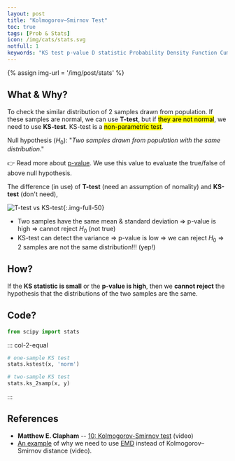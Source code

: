 ```yaml
---
layout: post
title: "Kolmogorov–Smirnov Test"
toc: true
tags: [Prob & Stats]
icon: /img/cats/stats.svg
notfull: 1
keywords: "KS test p-value D statistic Probability Density Function Cumulative distribution function ks-test Kolmogorov Smirnov distribution of 2 two samples the same null hypothesis H0 earth mover's distance"
---
```


{% assign img-url = '/img/post/stats' %}

## What & Why?

To check the similar distribution of 2 samples drawn from population. If these samples are normal, we can use **T-test**, but if <mark>they are not normal</mark>, we need to use **KS-test**. KS-test is a <mark>non-parametric test</mark>.

Null hypothesis ($H_0$): "_Two samples drawn from population with the same distribution_."

👉 Read more about [p-value](/p-value). We use this value to evaluate the true/false of above null hypothesis.

The difference (in use) of **T-test** (need an assumption of nomality) and **KS-test** (don't need),

![T-test vs KS-test]({{img-url}}/t-test-ks-test.png){:.img-full-50}

- Two samples have the same mean & standard deviation ⇒ p-value is high ⇒ cannot reject $H_0$ (not true)
- KS-test can detect the variance ⇒ p-value is low ⇒ we can reject $H_0$ ⇒ 2 samples are not the same distribution!!! (yep!)

## How?

If the **KS statistic is small** or the **p-value is high**, then we **cannot reject** the hypothesis that the distributions of the two samples are the same.

## Code?

~~~ python
from scipy import stats
~~~

::: col-2-equal
~~~ python
# one-sample KS test
stats.kstest(x, 'norm')
~~~

~~~ python
# two-sample KS test
stats.ks_2samp(x, y)
~~~
:::

## References

- **Matthew E. Clapham** -- [10: Kolmogorov-Smirnov test](https://www.youtube.com/watch?v=ZO2RmSkXK3c) (video)
- [An example](https://www.youtube.com/watch?v=U7xdiGc7IRU) of why we need to use [EMD](/wasserstein-earth-mover-distance) instead of Kolmogorov–Smirnov distance (video).
